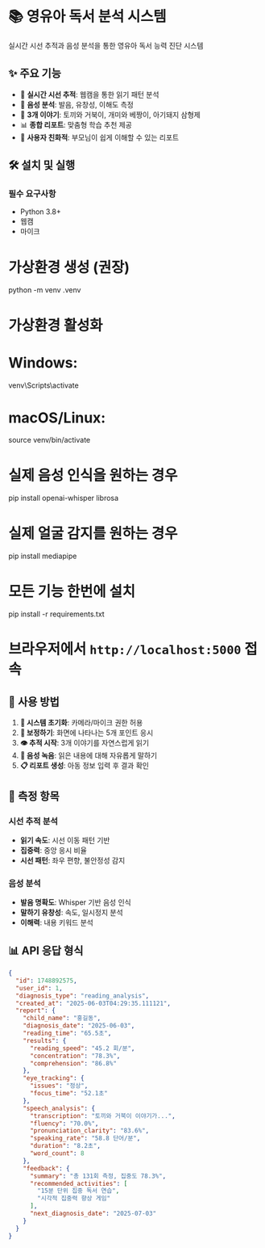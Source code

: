 # 📚 영유아 독서 분석 시스템

실시간 시선 추적과 음성 분석을 통한 영유아 독서 능력 진단 시스템

## ✨ 주요 기능

- 🎯 **실시간 시선 추적**: 웹캠을 통한 읽기 패턴 분석
- 🎤 **음성 분석**: 발음, 유창성, 이해도 측정
- 📖 **3개 이야기**: 토끼와 거북이, 개미와 베짱이, 아기돼지 삼형제
- 📊 **종합 리포트**: 맞춤형 학습 추천 제공
- 📱 **사용자 친화적**: 부모님이 쉽게 이해할 수 있는 리포트

## 🛠️ 설치 및 실행

### 필수 요구사항
- Python 3.8+
- 웹캠
- 마이크

# 가상환경 생성 (권장)
python -m venv .venv
# 가상환경 활성화
# Windows:
venv\Scripts\activate
# macOS/Linux:
source venv/bin/activate

# 실제 음성 인식을 원하는 경우
pip install openai-whisper librosa
# 실제 얼굴 감지를 원하는 경우  
pip install mediapipe
# 모든 기능 한번에 설치
pip install -r requirements.txt

# 브라우저에서 `http://localhost:5000` 접속

## 📖 사용 방법

1. **🚀 시스템 초기화**: 카메라/마이크 권한 허용
2. **🎯 보정하기**: 화면에 나타나는 5개 포인트 응시
3. **👁️ 추적 시작**: 3개 이야기를 자연스럽게 읽기
4. **🎤 음성 녹음**: 읽은 내용에 대해 자유롭게 말하기
5. **📋 리포트 생성**: 아동 정보 입력 후 결과 확인

## 🎯 측정 항목

### 시선 추적 분석
- **읽기 속도**: 시선 이동 패턴 기반
- **집중력**: 중앙 응시 비율
- **시선 패턴**: 좌우 편향, 불안정성 감지

### 음성 분석  
- **발음 명확도**: Whisper 기반 음성 인식
- **말하기 유창성**: 속도, 일시정지 분석
- **이해력**: 내용 키워드 분석

## 📊 API 응답 형식

```json
{
  "id": 1748892575,
  "user_id": 1,
  "diagnosis_type": "reading_analysis",
  "created_at": "2025-06-03T04:29:35.111121",
  "report": {
    "child_name": "홍길동",
    "diagnosis_date": "2025-06-03",
    "reading_time": "65.5초",
    "results": {
      "reading_speed": "45.2 회/분",
      "concentration": "78.3%",
      "comprehension": "86.8%"
    },
    "eye_tracking": {
      "issues": "정상",
      "focus_time": "52.1초"
    },
    "speech_analysis": {
      "transcription": "토끼와 거북이 이야기가...",
      "fluency": "70.0%",
      "pronunciation_clarity": "83.6%",
      "speaking_rate": "58.8 단어/분",
      "duration": "8.2초",
      "word_count": 8
    },
    "feedback": {
      "summary": "총 131회 측정, 집중도 78.3%",
      "recommended_activities": [
        "15분 단위 집중 독서 연습",
        "시각적 집중력 향상 게임"
      ],
      "next_diagnosis_date": "2025-07-03"
    }
  }
}

